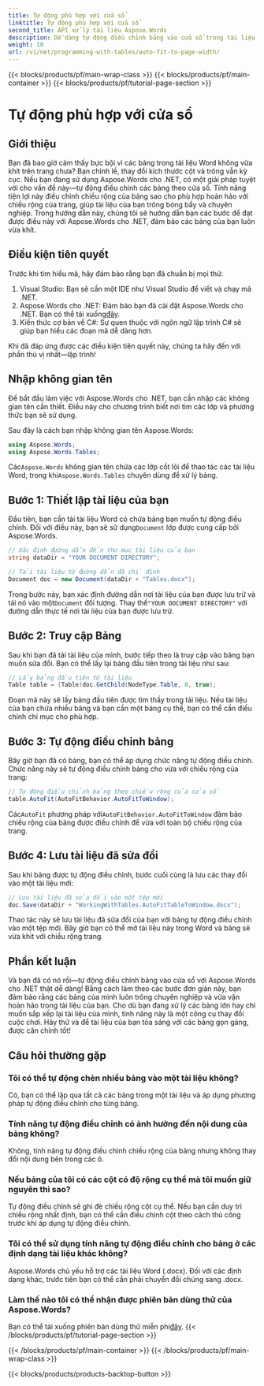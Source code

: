 ```yaml
---
title: Tự động phù hợp với cửa sổ
linktitle: Tự động phù hợp với cửa sổ
second_title: API xử lý tài liệu Aspose.Words
description: Dễ dàng tự động điều chỉnh bảng vào cửa sổ trong tài liệu Word bằng Aspose.Words cho .NET với hướng dẫn từng bước này. Hoàn hảo cho các tài liệu sạch hơn, chuyên nghiệp hơn.
weight: 10
url: /vi/net/programming-with-tables/auto-fit-to-page-width/
---
```


{{< blocks/products/pf/main-wrap-class >}}
{{< blocks/products/pf/main-container >}}
{{< blocks/products/pf/tutorial-page-section >}}

# Tự động phù hợp với cửa sổ

## Giới thiệu

Bạn đã bao giờ cảm thấy bực bội vì các bảng trong tài liệu Word không vừa khít trên trang chưa? Bạn chỉnh lề, thay đổi kích thước cột và trông vẫn kỳ cục. Nếu bạn đang sử dụng Aspose.Words cho .NET, có một giải pháp tuyệt vời cho vấn đề này—tự động điều chỉnh các bảng theo cửa sổ. Tính năng tiện lợi này điều chỉnh chiều rộng của bảng sao cho phù hợp hoàn hảo với chiều rộng của trang, giúp tài liệu của bạn trông bóng bẩy và chuyên nghiệp. Trong hướng dẫn này, chúng tôi sẽ hướng dẫn bạn các bước để đạt được điều này với Aspose.Words cho .NET, đảm bảo các bảng của bạn luôn vừa khít.

## Điều kiện tiên quyết

Trước khi tìm hiểu mã, hãy đảm bảo rằng bạn đã chuẩn bị mọi thứ:

1. Visual Studio: Bạn sẽ cần một IDE như Visual Studio để viết và chạy mã .NET.
2.  Aspose.Words cho .NET: Đảm bảo bạn đã cài đặt Aspose.Words cho .NET. Bạn có thể tải xuống[đây](https://releases.aspose.com/words/net/).
3. Kiến thức cơ bản về C#: Sự quen thuộc với ngôn ngữ lập trình C# sẽ giúp bạn hiểu các đoạn mã dễ dàng hơn.

Khi đã đáp ứng được các điều kiện tiên quyết này, chúng ta hãy đến với phần thú vị nhất—lập trình!

## Nhập không gian tên

Để bắt đầu làm việc với Aspose.Words cho .NET, bạn cần nhập các không gian tên cần thiết. Điều này cho chương trình biết nơi tìm các lớp và phương thức bạn sẽ sử dụng.

Sau đây là cách bạn nhập không gian tên Aspose.Words:

```csharp
using Aspose.Words;
using Aspose.Words.Tables;
```

 Các`Aspose.Words` không gian tên chứa các lớp cốt lõi để thao tác các tài liệu Word, trong khi`Aspose.Words.Tables` chuyên dùng để xử lý bảng.

## Bước 1: Thiết lập tài liệu của bạn

 Đầu tiên, bạn cần tải tài liệu Word có chứa bảng bạn muốn tự động điều chỉnh. Đối với điều này, bạn sẽ sử dụng`Document` lớp được cung cấp bởi Aspose.Words.

```csharp
// Xác định đường dẫn đến thư mục tài liệu của bạn
string dataDir = "YOUR DOCUMENT DIRECTORY";

// Tải tài liệu từ đường dẫn đã chỉ định
Document doc = new Document(dataDir + "Tables.docx");
```

 Trong bước này, bạn xác định đường dẫn nơi tài liệu của bạn được lưu trữ và tải nó vào một`Document` đối tượng. Thay thế`"YOUR DOCUMENT DIRECTORY"` với đường dẫn thực tế nơi tài liệu của bạn được lưu trữ.

## Bước 2: Truy cập Bảng

Sau khi bạn đã tải tài liệu của mình, bước tiếp theo là truy cập vào bảng bạn muốn sửa đổi. Bạn có thể lấy lại bảng đầu tiên trong tài liệu như sau:

```csharp
// Lấy bảng đầu tiên từ tài liệu
Table table = (Table)doc.GetChild(NodeType.Table, 0, true);
```

Đoạn mã này sẽ lấy bảng đầu tiên được tìm thấy trong tài liệu. Nếu tài liệu của bạn chứa nhiều bảng và bạn cần một bảng cụ thể, bạn có thể cần điều chỉnh chỉ mục cho phù hợp.

## Bước 3: Tự động điều chỉnh bảng

Bây giờ bạn đã có bảng, bạn có thể áp dụng chức năng tự động điều chỉnh. Chức năng này sẽ tự động điều chỉnh bảng cho vừa với chiều rộng của trang:

```csharp
// Tự động điều chỉnh bảng theo chiều rộng của cửa sổ
table.AutoFit(AutoFitBehavior.AutoFitToWindow);
```

 Các`AutoFit` phương pháp với`AutoFitBehavior.AutoFitToWindow` đảm bảo chiều rộng của bảng được điều chỉnh để vừa với toàn bộ chiều rộng của trang.

## Bước 4: Lưu tài liệu đã sửa đổi

Sau khi bảng được tự động điều chỉnh, bước cuối cùng là lưu các thay đổi vào một tài liệu mới:

```csharp
// Lưu tài liệu đã sửa đổi vào một tệp mới
doc.Save(dataDir + "WorkingWithTables.AutoFitTableToWindow.docx");
```

Thao tác này sẽ lưu tài liệu đã sửa đổi của bạn với bảng tự động điều chỉnh vào một tệp mới. Bây giờ bạn có thể mở tài liệu này trong Word và bảng sẽ vừa khít với chiều rộng trang.

## Phần kết luận

Và bạn đã có nó rồi—tự động điều chỉnh bảng vào cửa sổ với Aspose.Words cho .NET thật dễ dàng! Bằng cách làm theo các bước đơn giản này, bạn đảm bảo rằng các bảng của mình luôn trông chuyên nghiệp và vừa vặn hoàn hảo trong tài liệu của bạn. Cho dù bạn đang xử lý các bảng lớn hay chỉ muốn sắp xếp lại tài liệu của mình, tính năng này là một công cụ thay đổi cuộc chơi. Hãy thử và để tài liệu của bạn tỏa sáng với các bảng gọn gàng, được căn chỉnh tốt!

## Câu hỏi thường gặp

### Tôi có thể tự động chèn nhiều bảng vào một tài liệu không?  
Có, bạn có thể lặp qua tất cả các bảng trong một tài liệu và áp dụng phương pháp tự động điều chỉnh cho từng bảng.

### Tính năng tự động điều chỉnh có ảnh hưởng đến nội dung của bảng không?  
Không, tính năng tự động điều chỉnh chiều rộng của bảng nhưng không thay đổi nội dung bên trong các ô.

### Nếu bảng của tôi có các cột có độ rộng cụ thể mà tôi muốn giữ nguyên thì sao?  
Tự động điều chỉnh sẽ ghi đè chiều rộng cột cụ thể. Nếu bạn cần duy trì chiều rộng nhất định, bạn có thể cần điều chỉnh cột theo cách thủ công trước khi áp dụng tự động điều chỉnh.

### Tôi có thể sử dụng tính năng tự động điều chỉnh cho bảng ở các định dạng tài liệu khác không?  
Aspose.Words chủ yếu hỗ trợ các tài liệu Word (.docx). Đối với các định dạng khác, trước tiên bạn có thể cần phải chuyển đổi chúng sang .docx.

### Làm thế nào tôi có thể nhận được phiên bản dùng thử của Aspose.Words?  
 Bạn có thể tải xuống phiên bản dùng thử miễn phí[đây](https://releases.aspose.com/).
{{< /blocks/products/pf/tutorial-page-section >}}

{{< /blocks/products/pf/main-container >}}
{{< /blocks/products/pf/main-wrap-class >}}

{{< blocks/products/products-backtop-button >}}
